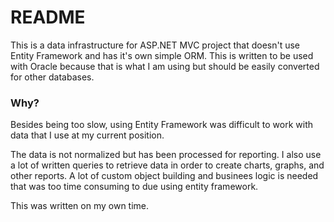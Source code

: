 # README #

This is a data infrastructure for ASP.NET MVC project that doesn't use Entity Framework and has it's own simple ORM. This is written to be used with Oracle because that is what I am using but should be easily converted for other databases.

### Why? ###

Besides being too slow, using Entity Framework was difficult to work with data that I use at my current position.

The data is not normalized but has been processed for reporting. I also use a lot of written queries to retrieve data in order to create charts, graphs, and other reports. A lot of custom object building and businees logic is needed that was too time consuming to due using entity framework.

This was written on my own time.
